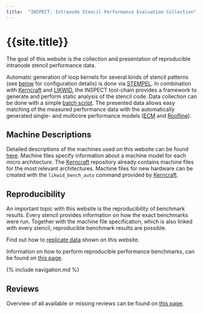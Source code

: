 ```yaml
---
title:  "INSPECT: Intranode Stencil Performance Evaluation Collection"
---
```


# {{site.title}}

The goal of this website is the collection and presentation of reproducible intranode stencil performance data.

Automatic generation of loop kernels for several kinds of stencil patterns (see [below](#navigation) for configuration details) is done via [STEMPEL](https://github.com/RRZE-HPC/stempel 'stempel'). In combination with [Kerncraft](https://github.com/RRZE-HPC/kerncraft 'kerncraft') and [LIKWID](https://github.com/RRZE-HPC/likwid 'LIKWID'), the INSPECT tool-chain provides a framework to generate and perform static analysis of the stencil code. Data collection can be done with a simple [batch script](https://github.com/RRZE-HPC/INSPECT/blob/master/scripts/stempel.sh). The presented data allows easy matching of the measured performance data with the automatically generated single- and multicore performance models ([ECM](https://hpc.fau.de/research/ecm/) and [Roofline](https://www2.eecs.berkeley.edu/Pubs/TechRpts/2008/EECS-2008-164.html)).

## Machine Descriptions

Detailed descriptions of the machines used on this website can be found [here](machinefiles 'Machine Files'). Machine files specify information about a machine model for each micro architecture. The [Kerncraft](https://github.com/RRZE-HPC/kerncraft 'kerncraft') repository already contains machine files for the most relevant architectures. Machine files for new hardware can be created with the `likwid_bench_auto` command provided by [Kerncraft](https://github.com/RRZE-HPC/kerncraft 'kerncraft').

## Reproducibility

An important topic with this website is the reproducibility of benchmark results. Every stencil provides information on how the exact benchmarks were run. Together with the machine file specification, which is also linked with every stencil, reproducible benchmark results are possible.

Find out how to [replicate data](data_replication) shown on this website.

Information on how to perform reproducible performance benchmarks, can be found on [this page](reproducibility 'Reproducibility').

{% include navigation.md %}

## Reviews

Overview of all available or missing reviews can be found on [this page](reviews).
